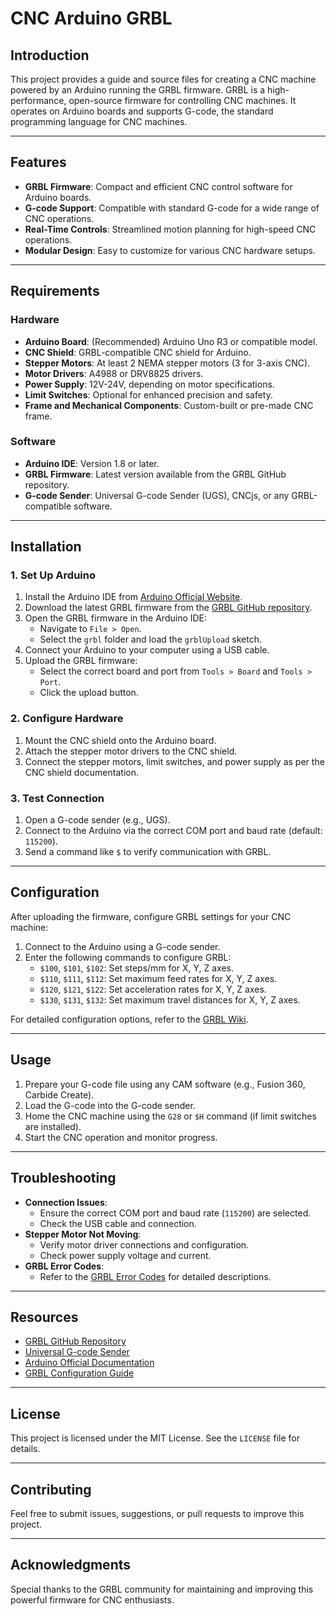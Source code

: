 # CNC Arduino GRBL

## Introduction

This project provides a guide and source files for creating a CNC machine powered by an Arduino running the GRBL firmware. GRBL is a high-performance, open-source firmware for controlling CNC machines. It operates on Arduino boards and supports G-code, the standard programming language for CNC machines.

---

## Features

- **GRBL Firmware**: Compact and efficient CNC control software for Arduino boards.
- **G-code Support**: Compatible with standard G-code for a wide range of CNC operations.
- **Real-Time Controls**: Streamlined motion planning for high-speed CNC operations.
- **Modular Design**: Easy to customize for various CNC hardware setups.

---

## Requirements

### Hardware
- **Arduino Board**: (Recommended) Arduino Uno R3 or compatible model.
- **CNC Shield**: GRBL-compatible CNC shield for Arduino.
- **Stepper Motors**: At least 2 NEMA stepper motors (3 for 3-axis CNC).
- **Motor Drivers**: A4988 or DRV8825 drivers.
- **Power Supply**: 12V-24V, depending on motor specifications.
- **Limit Switches**: Optional for enhanced precision and safety.
- **Frame and Mechanical Components**: Custom-built or pre-made CNC frame.

### Software
- **Arduino IDE**: Version 1.8 or later.
- **GRBL Firmware**: Latest version available from the GRBL GitHub repository.
- **G-code Sender**: Universal G-code Sender (UGS), CNCjs, or any GRBL-compatible software.

---

## Installation

### 1. Set Up Arduino
1. Install the Arduino IDE from [Arduino Official Website](https://www.arduino.cc/en/software).
2. Download the latest GRBL firmware from the [GRBL GitHub repository](https://github.com/gnea/grbl).
3. Open the GRBL firmware in the Arduino IDE:
   - Navigate to `File > Open`.
   - Select the `grbl` folder and load the `grblUpload` sketch.
4. Connect your Arduino to your computer using a USB cable.
5. Upload the GRBL firmware:
   - Select the correct board and port from `Tools > Board` and `Tools > Port`.
   - Click the upload button.

### 2. Configure Hardware
1. Mount the CNC shield onto the Arduino board.
2. Attach the stepper motor drivers to the CNC shield.
3. Connect the stepper motors, limit switches, and power supply as per the CNC shield documentation.

### 3. Test Connection
1. Open a G-code sender (e.g., UGS).
2. Connect to the Arduino via the correct COM port and baud rate (default: `115200`).
3. Send a command like `$` to verify communication with GRBL.

---

## Configuration

After uploading the firmware, configure GRBL settings for your CNC machine:

1. Connect to the Arduino using a G-code sender.
2. Enter the following commands to configure GRBL:
   - `$100`, `$101`, `$102`: Set steps/mm for X, Y, Z axes.
   - `$110`, `$111`, `$112`: Set maximum feed rates for X, Y, Z axes.
   - `$120`, `$121`, `$122`: Set acceleration rates for X, Y, Z axes.
   - `$130`, `$131`, `$132`: Set maximum travel distances for X, Y, Z axes.

For detailed configuration options, refer to the [GRBL Wiki](https://github.com/gnea/grbl/wiki/Configuring-Grbl-v1.1).

---

## Usage

1. Prepare your G-code file using any CAM software (e.g., Fusion 360, Carbide Create).
2. Load the G-code into the G-code sender.
3. Home the CNC machine using the `G28` or `$H` command (if limit switches are installed).
4. Start the CNC operation and monitor progress.

---

## Troubleshooting

- **Connection Issues**:
  - Ensure the correct COM port and baud rate (`115200`) are selected.
  - Check the USB cable and connection.
- **Stepper Motor Not Moving**:
  - Verify motor driver connections and configuration.
  - Check power supply voltage and current.
- **GRBL Error Codes**:
  - Refer to the [GRBL Error Codes](https://github.com/gnea/grbl/wiki/Grbl-v1.1-Interface#alarm--error-codes) for detailed descriptions.

---

## Resources

- [GRBL GitHub Repository](https://github.com/gnea/grbl)
- [Universal G-code Sender](https://winder.github.io/ugs/)
- [Arduino Official Documentation](https://www.arduino.cc/en/Guide/HomePage)
- [GRBL Configuration Guide](https://github.com/gnea/grbl/wiki/Configuring-Grbl-v1.1)

---

## License

This project is licensed under the MIT License. See the `LICENSE` file for details.

---

## Contributing

Feel free to submit issues, suggestions, or pull requests to improve this project.

---

## Acknowledgments

Special thanks to the GRBL community for maintaining and improving this powerful firmware for CNC enthusiasts.
